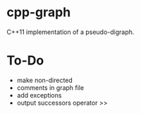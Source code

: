 # cpp-graph
C++11 implementation of a pseudo-digraph.

# To-Do
- make non-directed
- comments in graph file
- add exceptions
- output successors operator >>
